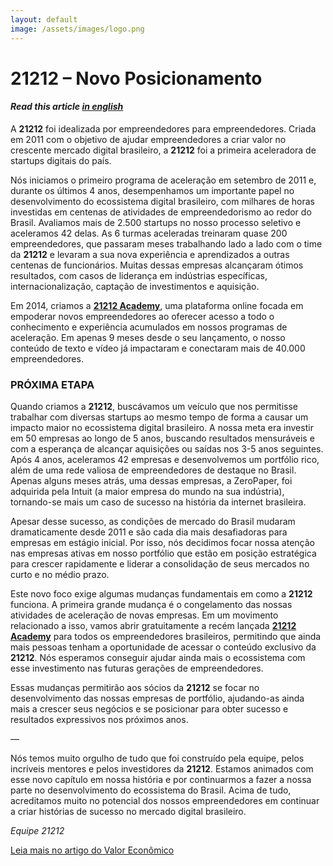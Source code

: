 ```yaml
---
layout: default
image: /assets/images/logo.png
---
```


# 21212 – Novo Posicionamento

#### _Read this article [in english](index.en)_

A **21212** foi idealizada por empreendedores para empreendedores. Criada em 2011 com o objetivo de ajudar empreendedores a criar valor no crescente mercado digital brasileiro, a **21212** foi a primeira aceleradora de startups digitais do país.

Nós iniciamos o primeiro programa de aceleração em setembro de 2011 e, durante os últimos 4 anos, desempenhamos um importante papel no desenvolvimento do ecossistema digital brasileiro, com milhares de horas investidas em centenas de atividades de empreendedorismo ao redor do Brasil. Avaliamos mais de 2.500 startups no nosso processo seletivo e aceleramos 42 delas. As 6 turmas aceleradas treinaram quase 200 empreendedores, que passaram meses trabalhando lado a lado com o time da **21212** e levaram a sua nova experiência e aprendizados a outras centenas de funcionários. Muitas dessas empresas alcançaram ótimos resultados, com casos de liderança em indústrias específicas, internacionalização, captação de investimentos e aquisição.

Em 2014, criamos a **[21212 Academy](https://academy.21212.com/)**, uma plataforma online focada em empoderar novos empreendedores ao oferecer acesso a todo o conhecimento e experiência acumulados em nossos programas de aceleração. Em apenas 9 meses desde o seu lançamento, o nosso conteúdo de texto e vídeo já impactaram e conectaram mais de 40.000 empreendedores.

### PRÓXIMA ETAPA

Quando criamos a **21212**, buscávamos um veículo que nos permitisse trabalhar com diversas startups ao mesmo tempo de forma a causar um impacto maior no ecossistema digital brasileiro. A nossa meta era investir em 50 empresas ao longo de 5 anos, buscando resultados mensuráveis e com a esperança de alcançar aquisições ou saídas nos 3-5 anos seguintes. Após 4 anos, aceleramos 42 empresas e desenvolvemos um portfólio rico, além de uma rede valiosa de empreendedores de destaque no Brasil. Apenas alguns meses atrás, uma dessas empresas, a ZeroPaper, foi adquirida pela Intuit (a maior empresa do mundo na sua indústria), tornando-se mais um caso de sucesso na história da internet brasileira.

Apesar desse sucesso, as condições de mercado do Brasil mudaram dramaticamente desde 2011 e são cada dia mais desafiadoras para empresas em estágio inicial. Por isso, nós decidimos focar nossa atenção nas empresas ativas em nosso portfólio que estão em posição estratégica para crescer rapidamente e liderar a consolidação de seus mercados no curto e no médio prazo.

Este novo foco exige algumas mudanças fundamentais em como a **21212** funciona. A primeira grande mudança é o congelamento das nossas atividades de aceleração de novas empresas. Em um movimento relacionado a isso, vamos abrir gratuitamente a recém lançada **[21212 Academy](https://academy.21212.com/)** para todos os empreendedores brasileiros, permitindo que ainda mais pessoas tenham a oportunidade de acessar o conteúdo exclusivo da **21212**. Nós esperamos conseguir ajudar ainda mais o ecossistema com esse investimento nas futuras gerações de empreendedores.

Essas mudanças permitirão aos sócios da **21212** se focar no desenvolvimento das nossas empresas de portfólio, ajudando-as ainda mais a crescer seus negócios e se posicionar para obter sucesso e resultados expressivos nos próximos anos.

—

Nós temos muito orgulho de tudo que foi construído pela equipe, pelos incríveis mentores e pelos investidores da **21212**. Estamos animados com esse novo capítulo em nossa história e por continuarmos a fazer a nossa parte no desenvolvimento do ecossistema do Brasil. Acima de tudo, acreditamos muito no potencial dos nossos empreendedores em continuar a criar histórias de sucesso no mercado digital brasileiro.

_Equipe 21212_


[Leia mais no artigo do Valor Econômico](http://www.valor.com.br/empresas/4117104/aceleradora-de-startups-carioca-passa-se-concentrar-em-gestao)